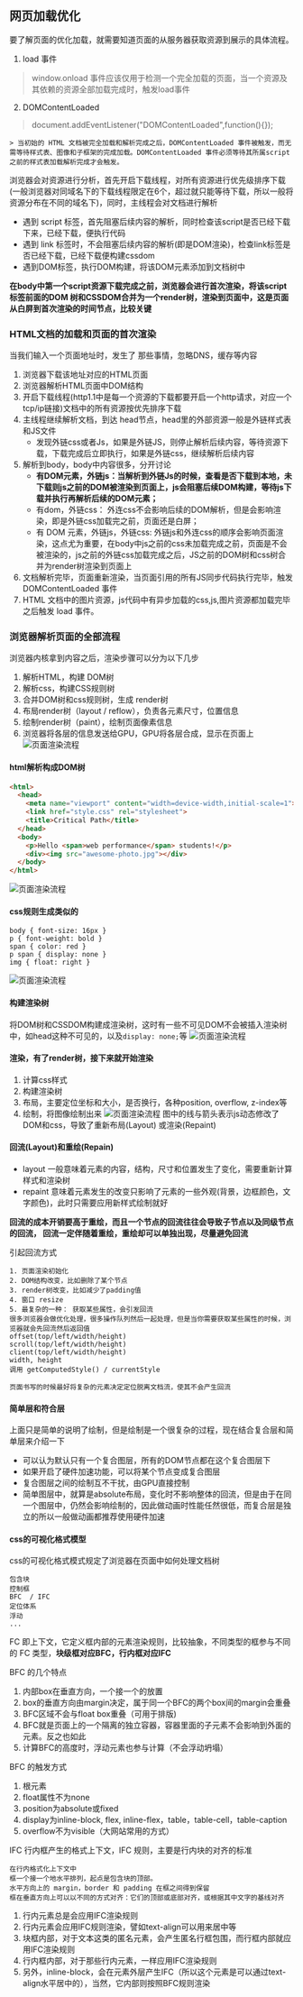## 网页加载优化
要了解页面的优化加载，就需要知道页面的从服务器获取资源到展示的具体流程。

1. load 事件
> window.onload 事件应该仅用于检测一个完全加载的页面，当一个资源及其依赖的资源全部加载完成时，触发load事件

2. DOMContentLoaded
> document.addEventListener("DOMContentLoaded",function(){});

    > 当初始的 HTML 文档被完全加载和解析完成之后，DOMContentLoaded 事件被触发，而无需等待样式表、图像和子框架的完成加载。DOMContentLoaded 事件必须等待其所属script之前的样式表加载解析完成才会触发。

浏览器会对资源进行分析，首先开启下载线程，对所有资源进行优先级排序下载(一般浏览器对同域名下的下载线程限定在6个，超过就只能等待下载，所以一般将资源分布在不同的域名下)，同时，主线程会对文档进行解析
- 遇到 script 标签，首先阻塞后续内容的解析，同时检查该script是否已经下载下来，已经下载，便执行代码
- 遇到 link 标签时，不会阻塞后续内容的解析(即是DOM渲染)，检查link标签是否已经下载，已经下载便构建cssdom
- 遇到DOM标签，执行DOM构建，将该DOM元素添加到文档树中

**在body中第一个script资源下载完成之前，浏览器会进行首次渲染，将该script标签前面的DOM 树和CSSDOM合并为一个render树，渲染到页面中，这是页面从白屏到首次渲染的时间节点，比较关键**
### HTML文档的加载和页面的首次渲染
当我们输入一个页面地址时，发生了 那些事情，忽略DNS，缓存等内容

1. 浏览器下载该地址对应的HTML页面
2. 浏览器解析HTML页面中DOM结构
3. 开启下载线程(http1.1中是每一个资源的下载都要开启一个http请求，对应一个tcp/ip链接)文档中的所有资源按优先排序下载
4. 主线程继续解析文档，到达 head节点，head里的外部资源一般是外链样式表和JS文件
    - 发现外链css或者Js，如果是外链JS，则停止解析后续内容，等待资源下载，下载完成后立即执行，如果是外链css，继续解析后续内容
5. 解析到body，body中内容很多，分开讨论
    - **有DOM元素，外链js：当解析到外链Js的时候，查看是否下载到本地，未下载则js之前的DOM被渲染到页面上，js会阻塞后续DOM构建，等待js下载并执行再解析后续的DOM元素；**
    - 有dom，外链css： 外连css不会影响后续的DOM解析，但是会影响渲染，即是外链css加载完之前，页面还是白屏；
    - 有 DOM 元素，外链js，外链css: 外链js和外连css的顺序会影响页面渲染，这点尤为重要，在body中js之前的css未加载完成之前，页面是不会被渲染的，js之前的外链css加载完成之后，JS之前的DOM树和css树合并为render树渲染到页面上
6. 文档解析完毕，页面重新渲染，当页面引用的所有JS同步代码执行完毕，触发 DOMContentLoaded 事件
7. HTML 文档中的图片资源，js代码中有异步加载的css,js,图片资源都加载完毕之后触发 load 事件。


### 浏览器解析页面的全部流程
浏览器内核拿到内容之后，渲染步骤可以分为以下几步

1. 解析HTML，构建 DOM树
2. 解析css，构建CSS规则树
3. 合并DOM树和css规则树，生成 render树
4. 布局render树（layout / reflow），负责各元素尺寸，位置信息
5. 绘制render树（paint），绘制页面像素信息
6. 浏览器将各层的信息发送给GPU，GPU将各层合成，显示在页面上
![页面渲染流程](img/01.png)

#### html解析构成DOM树
```html
<html>
  <head>
    <meta name="viewport" content="width=device-width,initial-scale=1">
    <link href="style.css" rel="stylesheet">
    <title>Critical Path</title>
  </head>
  <body>
    <p>Hello <span>web performance</span> students!</p>
    <div><img src="awesome-photo.jpg"></div>
  </body>
</html>
```
![页面渲染流程](img/02.png)

#### css规则生成类似的
```shell
body { font-size: 16px }
p { font-weight: bold }
span { color: red }
p span { display: none }
img { float: right }
```
![页面渲染流程](img/03.png)

#### 构建渲染树
将DOM树和CSSDOM构建成渲染树，这时有一些不可见DOM不会被插入渲染树中，如head这种不可见的，以及`display: none;`等
![页面渲染流程](img/04.png)

#### 渲染，有了render树，接下来就开始渲染

1. 计算css样式
2. 构建渲染树
3. 布局，主要定位坐标和大小，是否换行，各种position, overflow, z-index等
4. 绘制，将图像绘制出来
![页面渲染流程](img/05.jpg)
图中的线与箭头表示js动态修改了DOM和css，导致了重新布局(Layout) 或渲染(Repaint)

#### 回流(Layout)和重绘(Repain)
- layout 一般意味着元素的内容，结构，尺寸和位置发生了变化，需要重新计算样式和渲染树
- repaint 意味着元素发生的改变只影响了元素的一些外观(背景，边框颜色，文字颜色)，此时只需要应用新样式绘制就好

**回流的成本开销要高于重绘，而且一个节点的回流往往会导致子节点以及同级节点的回流， 回流一定伴随着重绘，重绘却可以单独出现，尽量避免回流**


引起回流方式
```shell
1. 页面渲染初始化
2. DOM结构改变，比如删除了某个节点
3. render树改变，比如减少了padding值
4. 窗口 resize
5. 最复杂的一种： 获取某些属性，会引发回流
很多浏览器会做优化处理，很多操作队列然后一起处理，但是当你需要获取某些属性的时候，浏览器就会先回流然后返回值
offset(top/left/width/height)
scroll(top/left/width/height)
client(top/left/width/height)
width, height
调用 getComputedStyle() / currentStyle

页面书写的时候最好将复杂的元素决定定位脱离文档流，使其不会产生回流
```


#### 简单层和符合层
上面只是简单的说明了绘制，但是绘制是一个很复杂的过程，现在结合复合层和简单层来介绍一下

- 可以认为默认只有一个复合图层，所有的DOM节点都在这个复合图层下
- 如果开启了硬件加速功能，可以将某个节点变成复合图层
- 复合图层之间的绘制互不干扰，由GPU直接控制
- 简单图层中，就算是absolute布局，变化时不影响整体的回流，但是由于在同一个图层中，仍然会影响绘制的，因此做动画时性能任然很低，而复合层是独立的所以一般做动画都推荐使用硬件加速

#### css的可视化格式模型
css的可视化格式模式规定了浏览器在页面中如何处理文档树
```shell
包含块
控制框
BFC  / IFC
定位体系
浮动 
...
```

FC 即上下文，它定义框内部的元素渲染规则，比较抽象，不同类型的框参与不同的 FC 类型，**块级框对应BFC，行内框对应IFC**

BFC 的几个特点

1. 内部box在垂直方向，一个接一个的放置
2. box的垂直方向由margin决定，属于同一个BFC的两个box间的margin会重叠
3. BFC区域不会与float box重叠（可用于排版)
4. BFC就是页面上的一个隔离的独立容器，容器里面的子元素不会影响到外面的元素。反之也如此
5. 计算BFC的高度时，浮动元素也参与计算（不会浮动坍塌）

BFC 的触发方式

1. 根元素
2. float属性不为none
3. position为absolute或fixed
4. display为inline-block, flex, inline-flex，table，table-cell，table-caption
5. overflow不为visible（大网站常用的方式）

IFC 行内框产生的格式上下文，IFC 规则，主要是行内块的对齐的标准
```shell
在行内格式化上下文中
框一个接一个地水平排列，起点是包含块的顶部。
水平方向上的 margin，border 和 padding 在框之间得到保留
框在垂直方向上可以以不同的方式对齐：它们的顶部或底部对齐，或根据其中文字的基线对齐
```

1. 行内元素总是会应用IFC渲染规则
2. 行内元素会应用IFC规则渲染，譬如text-align可以用来居中等
3. 块框内部，对于文本这类的匿名元素，会产生匿名行框包围，而行框内部就应用IFC渲染规则
4. 行内框内部，对于那些行内元素，一样应用IFC渲染规则
5. 另外，inline-block，会在元素外层产生IFC（所以这个元素是可以通过text-align水平居中的），当然，它内部则按照BFC规则渲染

